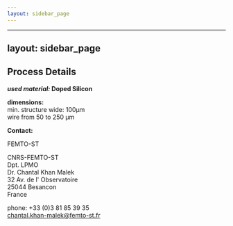 ```yaml
---
layout: sidebar_page
---
```


---
layout: sidebar_page
---

## Process Details

__*used material:* Doped Silicon__
 

__dimensions:__	  
min. structure wide:	100µm  
wire from 50 to 250 µm
<!--break-->
__Contact:__

FEMTO-ST

CNRS-FEMTO-ST  
Dpt. LPMO  
Dr. Chantal Khan Malek  
32 Av. de l' Observatoire  
25044 Besancon  
France  

phone: +33 (0)3 81 85 39 35  
chantal.khan-malek@femto-st.fr